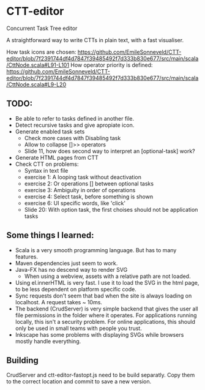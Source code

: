 CTT-editor
==========

Concurrent Task Tree editor

A straightforward way to write CTTs in plain text, with a fast visualiser.

How task icons are chosen: https://github.com/EmileSonneveld/CTT-editor/blob/7f2391744df4d7847f39485492f7d333b830e677/src/main/scala/CttNode.scala#L91-L101
How operator priority is defined: https://github.com/EmileSonneveld/CTT-editor/blob/7f2391744df4d7847f39485492f7d333b830e677/src/main/scala/CttNode.scala#L9-L20

TODO:
-----
- Be able to refer to tasks defined in another file.
- Detect recursive tasks and give apropiate icon.
- Generate enabled task sets
	- Check more cases with Disabling task
	- Allow to collapse []>> operators
	- Slide 11, how does second way to interpret an [optional-task] work?
- Generate HTML pages from CTT
- Check CTT on problems:
	- Syntax in text file
	- exercise 1: A looping task without deactivation
	- exercise 2: Or operations [] between optional tasks
	- exercise 3: Ambiguity in order of operations
	- exercise 4: Select task, before something is shown
	- exercise 6: UI specific words, like 'click'
	- Slide 20: With option task, the first choises should not be application tasks


Some things I learned:
----------------------

- Scala is a very smooth programming language. But has to many features.
- Maven dependencies just seem to work.
- Java-FX has no descend way to render SVG
	- When using a webview, assets with a relative path are not loaded.
- Using el.innerHTML is very fast. I use it to load the SVG in the html page, to be less dependent on platform specific code.
- Sync requests don't seem that bad when the site is always loading on localhost. A request takes ~ 10ms.
- The backend (CrudServer) is very simple backend that gives the user all file permissions in the folder where it operates.
For applications running locally, this isn't a security problem. For online applications, this should only be used in small teams with people you trust.
- Inkscape has some problems with displaying SVGs while browsers mostly handle everything.


Building
--------
CrudServer and ctt-editor-fastopt.js need to be build separatly.
Copy them to the correct location and commit to save a new version.
